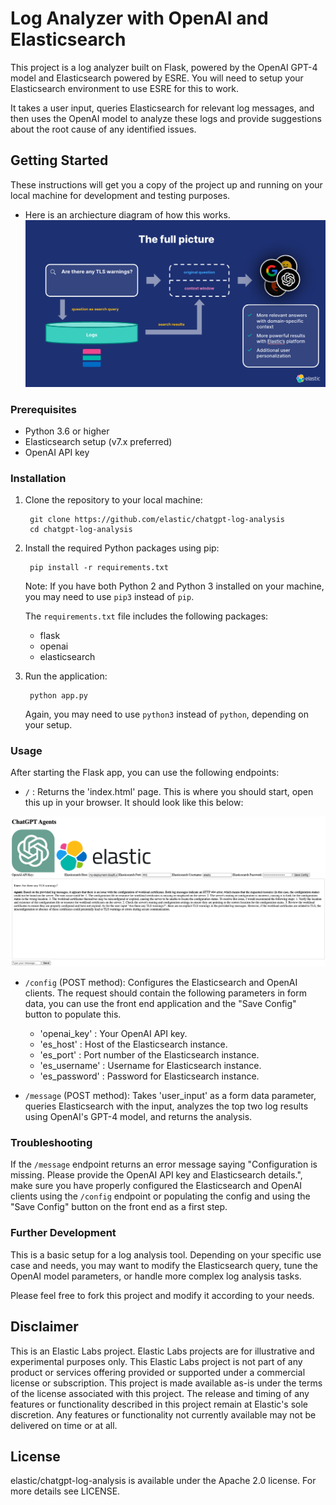 # Log Analyzer with OpenAI and Elasticsearch

This project is a log analyzer built on Flask, powered by the OpenAI GPT-4 model and Elasticsearch powered by ESRE. You will need to setup your Elasticsearch environment to use ESRE for this to work.

It takes a user input, queries Elasticsearch for relevant log messages, and then uses the OpenAI model to analyze these logs and provide suggestions about the root cause of any identified issues.

## Getting Started

These instructions will get you a copy of the project up and running on your local machine for development and testing purposes.

- Here is an archiecture diagram of how this works.
![alt text](https://github.com/davidgeorgehope/ChatGPT4ElasticAgents/blob/main/architecture.png)

### Prerequisites

- Python 3.6 or higher
- Elasticsearch setup (v7.x preferred)
- OpenAI API key

### Installation

1. Clone the repository to your local machine:
       
        git clone https://github.com/elastic/chatgpt-log-analysis
        cd chatgpt-log-analysis

2. Install the required Python packages using pip:

        pip install -r requirements.txt

      Note: If you have both Python 2 and Python 3 installed on your machine, you may need to use `pip3` instead of `pip`.

      The `requirements.txt` file includes the following packages:

      - flask
      - openai
      - elasticsearch

3. Run the application:

        python app.py

      Again, you may need to use `python3` instead of `python`, depending on your setup.

### Usage

After starting the Flask app, you can use the following endpoints:

- `/` : Returns the 'index.html' page. This is where you should start, open this up in your browser. It should look like this below:

![alt text](https://github.com/davidgeorgehope/ChatGPT4ElasticAgents/blob/main/example.png)


- `/config` (POST method): Configures the Elasticsearch and OpenAI clients. The request should contain the following parameters in form data, you can use the front end application and the "Save Config" button to populate this.

    - 'openai_key' : Your OpenAI API key.
    - 'es_host' : Host of the Elasticsearch instance.
    - 'es_port' : Port number of the Elasticsearch instance.
    - 'es_username' : Username for Elasticsearch instance.
    - 'es_password' : Password for Elasticsearch instance.

- `/message` (POST method): Takes 'user_input' as a form data parameter, queries Elasticsearch with the input, analyzes the top two log results using OpenAI's GPT-4 model, and returns the analysis.

### Troubleshooting

If the `/message` endpoint returns an error message saying "Configuration is missing. Please provide the OpenAI API key and Elasticsearch details.", make sure you have properly configured the Elasticsearch and OpenAI clients using the `/config` endpoint or populating the config and using the "Save Config" button on the front end as a first step.

### Further Development

This is a basic setup for a log analysis tool. Depending on your specific use case and needs, you may want to modify the Elasticsearch query, tune the OpenAI model parameters, or handle more complex log analysis tasks.

Please feel free to fork this project and modify it according to your needs.

## Disclaimer
This is an Elastic Labs project. Elastic Labs projects are for illustrative and experimental purposes only. This Elastic Labs project is not part of any product or services offering provided or supported under a commercial license or subscription. This project is made available as-is under the terms of the license associated with this project. The release and timing of any features or functionality described in this project remain at Elastic's sole discretion. Any features or functionality not currently available may not be delivered on time or at all.

## License
elastic/chatgpt-log-analysis is available under the Apache 2.0 license. For more details see LICENSE.


